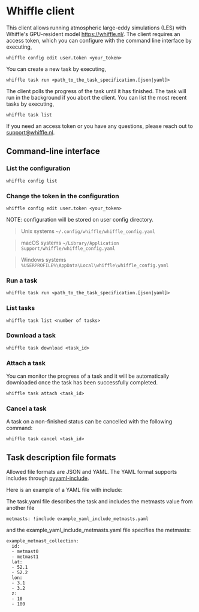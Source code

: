 # Whiffle client

This client allows running atmospheric large-eddy simulations (LES) with Whiffle's GPU-resident model <https://whiffle.nl/>. 
The client requires an access token, which you can configure with the command line interface by executing,

`whiffle config edit user.token <your_token>`

You can create a new task by executing,

`whiffle task run <path_to_the_task_specification.[json|yaml]>`

The client polls the progress of the task until it has finished. The task will run in the background if you abort the client.
You can list the most recent tasks by executing,

`whiffle task list`

If you need an access token or you have any questions, please reach out to <support@whiffle.nl>.


## Command-line interface

### List the configuration

`whiffle config list`

### Change the token in the configuration

`whiffle config edit user.token <your_token>`

NOTE: configuration will be stored on user config directory.
> Unix  systems `~/.config/whiffle/whiffle_config.yaml`

> macOS systems `~/Library/Application Support/whiffle/whiffle_config.yaml`

> Windows systems `%USERPROFILE%\AppData\Local\whiffle\whiffle_config.yaml`

### Run a task

`whiffle task run <path_to_the_task_specification.[json|yaml]>`


### List tasks

`whiffle task list <number of tasks>`

### Download a task

`whiffle task download <task_id>`

### Attach a task

You can monitor the progress of a task and it will be automatically downloaded once the task has been successfully completed. 

`whiffle task attach <task_id>`

### Cancel a task

A task on a non-finished status can be cancelled with the following command: 

`whiffle task cancel <task_id>`

## Task description file formats

Allowed file formats are JSON and YAML. The YAML format supports includes through [pyyaml-include](https://github.com/tanbro/pyyaml-include).

Here is an example of a YAML file with include:

The task.yaml file describes the task and includes the metmasts value from another file
``` 
metmasts: !include example_yaml_include_metmasts.yaml
```

and the example_yaml_include_metmasts.yaml file specifies the metmasts:
```
example_metmast_collection:
  id:
  - metmast0
  - metmast1
  lat:
  - 52.1
  - 52.2
  lon:
  - 3.1
  - 3.2
  z:
  - 10
  - 100
```
